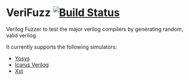 # VeriFuzz [![Build Status](https://travis-ci.com/ymherklotz/verifuzz.svg?token=qfBKKGwxeWkjDsy7e16x&branch=master)](https://travis-ci.com/ymherklotz/verifuzz)

Verilog Fuzzer to test the major verilog compilers by generating random, valid
verilog.

It currently supports the following simulators:

- [Yosys](http://www.clifford.at/yosys/)
- [Icarus Verilog](http://iverilog.icarus.com)
- [Xst](https://www.xilinx.com/support/documentation/sw_manuals/xilinx11/ise_c_using_xst_for_synthesis.htm)
